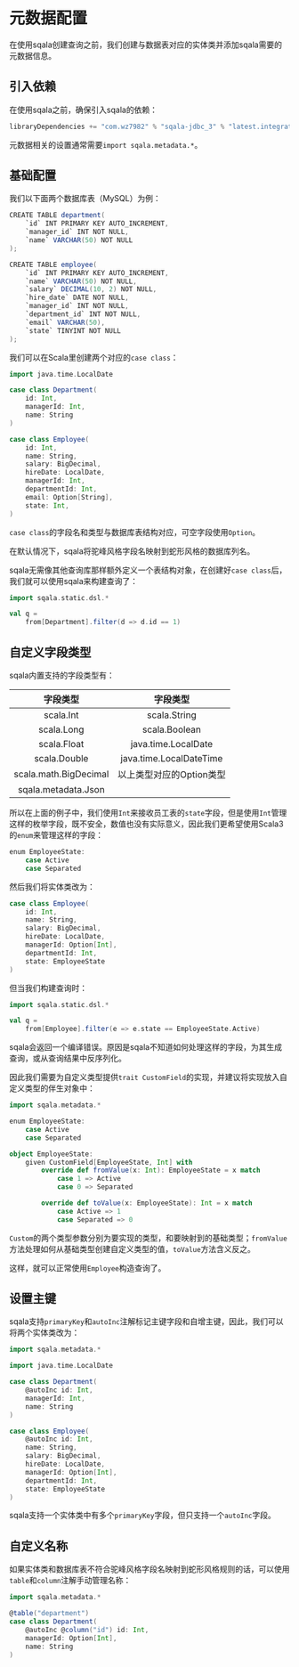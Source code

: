 # 元数据配置

在使用sqala创建查询之前，我们创建与数据表对应的实体类并添加sqala需要的元数据信息。

## 引入依赖

在使用sqala之前，确保引入sqala的依赖：

```scala
libraryDependencies += "com.wz7982" % "sqala-jdbc_3" % "latest.integration"
```

元数据相关的设置通常需要`import sqala.metadata.*`。

## 基础配置

我们以下面两个数据库表（MySQL）为例：

```scala
CREATE TABLE department(
    `id` INT PRIMARY KEY AUTO_INCREMENT,
    `manager_id` INT NOT NULL,
    `name` VARCHAR(50) NOT NULL
);

CREATE TABLE employee(
    `id` INT PRIMARY KEY AUTO_INCREMENT,
    `name` VARCHAR(50) NOT NULL,
    `salary` DECIMAL(10, 2) NOT NULL,
    `hire_date` DATE NOT NULL,
    `manager_id` INT NOT NULL,
    `department_id` INT NOT NULL,
    `email` VARCHAR(50),
    `state` TINYINT NOT NULL
);
```

我们可以在Scala里创建两个对应的`case class`：

```scala
import java.time.LocalDate

case class Department(
    id: Int,
    managerId: Int,
    name: String
)

case class Employee(
    id: Int,
    name: String,
    salary: BigDecimal,
    hireDate: LocalDate,
    managerId: Int,
    departmentId: Int,
    email: Option[String],
    state: Int,
)
```

`case class`的字段名和类型与数据库表结构对应，可空字段使用`Option`。

在默认情况下，sqala将驼峰风格字段名映射到蛇形风格的数据库列名。

sqala无需像其他查询库那样额外定义一个表结构对象，在创建好`case class`后，我们就可以使用sqala来构建查询了：

```scala
import sqala.static.dsl.*

val q =
    from[Department].filter(d => d.id == 1)
```

## 自定义字段类型

sqala内置支持的字段类型有：

|字段类型                |字段类型               |
|:---------------------:|:---------------------:|
|scala.Int              |scala.String           |
|scala.Long             |scala.Boolean          |
|scala.Float            |java.time.LocalDate    |
|scala.Double           |java.time.LocalDateTime|
|scala.math.BigDecimal  |以上类型对应的Option类型 |
|sqala.metadata.Json  |                       |

所以在上面的例子中，我们使用`Int`来接收员工表的`state`字段，但是使用`Int`管理这样的枚举字段，既不安全，数值也没有实际意义，因此我们更希望使用Scala3的`enum`来管理这样的字段：

```scala
enum EmployeeState:
    case Active
    case Separated
```

然后我们将实体类改为：

```scala
case class Employee(
    id: Int,
    name: String,
    salary: BigDecimal,
    hireDate: LocalDate,
    managerId: Option[Int],
    departmentId: Int,
    state: EmployeeState
)
```

但当我们构建查询时：

```scala
import sqala.static.dsl.*

val q =
    from[Employee].filter(e => e.state == EmployeeState.Active)
```

sqala会返回一个编译错误。原因是sqala不知道如何处理这样的字段，为其生成查询，或从查询结果中反序列化。

因此我们需要为自定义类型提供`trait CustomField`的实现，并建议将实现放入自定义类型的伴生对象中：

```scala
import sqala.metadata.*

enum EmployeeState:
    case Active
    case Separated

object EmployeeState:
    given CustomField[EmployeeState, Int] with
        override def fromValue(x: Int): EmployeeState = x match
            case 1 => Active
            case 0 => Separated

        override def toValue(x: EmployeeState): Int = x match
            case Active => 1
            case Separated => 0
```

`Custom`的两个类型参数分别为要实现的类型，和要映射到的基础类型；`fromValue`方法处理如何从基础类型创建自定义类型的值，`toValue`方法含义反之。

这样，就可以正常使用`Employee`构造查询了。

## 设置主键

sqala支持`primaryKey`和`autoInc`注解标记主键字段和自增主键，因此，我们可以将两个实体类改为：

```scala
import sqala.metadata.*

import java.time.LocalDate

case class Department(
    @autoInc id: Int,
    managerId: Int,
    name: String
)

case class Employee(
    @autoInc id: Int,
    name: String,
    salary: BigDecimal,
    hireDate: LocalDate,
    managerId: Option[Int],
    departmentId: Int,
    state: EmployeeState
)
```

sqala支持一个实体类中有多个`primaryKey`字段，但只支持一个`autoInc`字段。

## 自定义名称

如果实体类和数据库表不符合驼峰风格字段名映射到蛇形风格规则的话，可以使用`table`和`column`注解手动管理名称：

```scala
import sqala.metadata.*

@table("department")
case class Department(
    @autoInc @column("id") id: Int,
    managerId: Option[Int],
    name: String
)
```